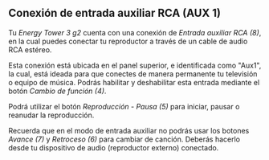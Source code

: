 ## Conexión de entrada auxiliar RCA (AUX 1)

Tu *Energy Tower 3 g2* cuenta con una conexión de *Entrada auxiliar RCA (8)*, en la cual puedes conectar tu reproductor a través de un cable de audio RCA estéreo.

Esta conexión está ubicada en el panel superior, e identificada como "Aux1", la cual, está ideada para que conectes de manera permanente tu televisión o equipo de música. Podrás habilitar y deshabilitar esta entrada mediante el botón *Cambio de función (4)*.

Podrá utilizar el botón *Reproducción - Pausa (5)* para  iniciar, pausar o reanudar la reproducción.

Recuerda que en el modo de entrada auxiliar no podrás usar los botones *Avance (7)* y *Retroceso (6)* para cambiar de canción. Deberás hacerlo desde tu dispositivo de audio (reproductor externo) conectado.
